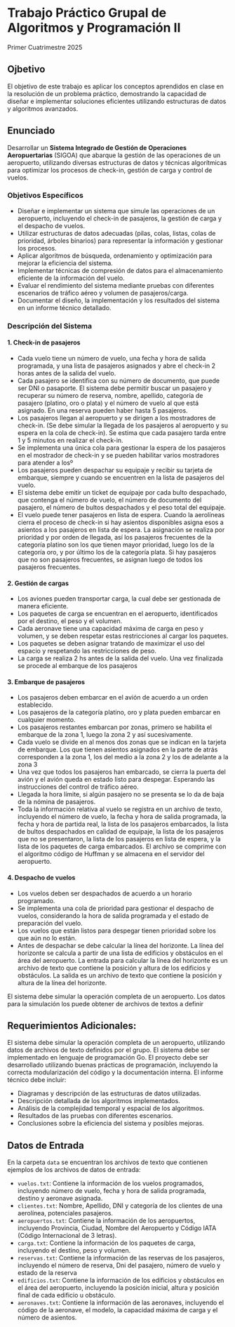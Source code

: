 # Trabajo Práctico Grupal de Algoritmos y Programación II
 Primer Cuatrimestre 2025

## Ojbetivo

El objetivo de este trabajo es aplicar los conceptos aprendidos en clase en la resolución de un problema práctico, demostrando la capacidad de diseñar e implementar soluciones eficientes utilizando estructuras de datos y algoritmos avanzados.

## Enunciado

Desarrollar un **Sistema Integrado de Gestión de Operaciones Aeropuertarias** (SIGOA) que abarque la gestión de las operaciones de un aeropuerto, utilizando diversas estructuras de datos y técnicas algorítmicas para optimizar los procesos de check-in, gestión de carga y control de vuelos.

### Objetivos Específicos

- Diseñar e implementar un sistema que simule las operaciones de un aeropuerto, incluyendo el check-in de pasajeros, la gestión de carga y el despacho de vuelos.
- Utilizar estructuras de datos adecuadas (pilas, colas, listas, colas de prioridad, árboles binarios) para representar la información y gestionar los procesos.
- Aplicar algoritmos de búsqueda, ordenamiento y optimización para mejorar la eficiencia del sistema.
- Implementar técnicas de compresión de datos para el almacenamiento eficiente de la información del vuelo.
- Evaluar el rendimiento del sistema mediante pruebas con diferentes escenarios de tráfico aéreo y volumen de pasajeros/carga.
- Documentar el diseño, la implementación y los resultados del sistema en un informe técnico detallado.

### Descripción del Sistema

#### 1. Check-in de pasajeros

- Cada vuelo tiene un número de vuelo, una fecha y hora de salida programada, y una lista de pasajeros asignados y abre el check-in 2 horas antes de la salida del vuelo.
- Cada pasajero se identifica con su número de documento, que puede ser DNI o pasaporte. El sistema debe permitir buscar un pasajero y recuperar su número de reserva, nombre, apellido, categoría de pasajero (platino, oro o plata) y el número de vuelo al que está asignado. En una reserva pueden haber hasta 5 pasajeros.
- Los pasajeros llegan al aeropuerto y se dirigen a los mostradores de check-in. (Se debe simular la llegada de los pasajeros al aeropuerto y su espera en la cola de check-in). Se estima que cada pasajero tarda entre 1 y 5 minutos en realizar el check-in.
- Se implementa una única cola para gestionar la espera de los pasajeros en el mostrador de check-in y se pueden habilitar varios mostradores para atender a losº
- Los pasajeros pueden despachar su equipaje y recibir su tarjeta de embarque, siempre y cuando se encuentren en la lista de pasajeros del vuelo. 
- El sistema debe emitir un ticket de equipaje por cada bulto despachado, que contenga el número de vuelo, el número de documento del pasajero, el número de bultos despachados y el peso total del equipaje.
- El vuelo puede tener pasajeros en lista de espera. Cuando la aerolíneas cierra el proceso de check-in si hay asientos disponibles asigna esos a asientos a los pasajeros en lista de espera. La asignación se realiza por prioridad y por orden de llegada, así los pasajeros frecuentes de la categoría platino son los que tienen mayor prioridad, luego los de la categoría oro, y por último los de la categoría plata. Si hay pasajeros que no son pasajeros frecuentes, se asignan luego de todos los pasajeros frecuentes.

#### 2. Gestión de cargas

- Los aviones pueden transportar carga, la cual debe ser gestionada de manera eficiente. 
- Los paquetes de carga se encuentran en el aeropuerto, identificados por el destino, el peso y el volumen.
- Cada aeronave tiene una capacidad máxima de carga en peso y volumen, y se deben respetar estas restricciones al cargar los paquetes.
- Los paquetes se deben asignar tratando de maximizar el uso del espacio y respetando las restricciones de peso.
- La carga se realiza 2 hs antes de la salida del vuelo. Una vez finalizada se procede al embarque de los pasajeros

#### 3. Embarque de pasajeros
   
- Los pasajeros deben embarcar en el avión de acuerdo a un orden establecido.
- Los pasajeros de la categoría platino, oro y plata pueden embarcar en cualquier momento.
- Los pasajeros restantes embarcan por zonas, primero se habilita el embarque de la zona 1, luego la zona 2 y así sucesivamente. 
- Cada vuelo se divide en al menos dos zonas que se indican en la tarjeta de embarque. Los que tienen asientos asignados en la parte de atrás corresponden a la zona 1, los del medio a la zona 2 y los de adelante a la zona 3
- Una vez que todos los pasajeros han embarcado, se cierra la puerta del avión y el avión queda en estado listo para despegar. Esperando las instrucciones del control de tráfico aéreo.
- Llegada la hora límite, si algún pasajero no se presenta se lo da de baja de la nómina de pasajeros.
- Toda la información relativa al vuelo se registra en un archivo de texto, incluyendo el número de vuelo, la fecha y hora de salida programada, la fecha y hora de partida real, la lista de los pasajeros embarcados, la lista de bultos despachados en calidad de equipaje, la lista de los pasajeros que no se presentaron, la lista de los pasajeros en lista de espera, y la lista de los paquetes de carga embarcados. El archivo se comprime con el algoritmo código de Huffman y se almacena en el servidor del aeropuerto. 

#### 4. Despacho de vuelos

- Los vuelos deben ser despachados de acuerdo a un horario programado.
- Se implementa una cola de prioridad para gestionar el despacho de vuelos, considerando la hora de salida programada y el estado de preparación del vuelo.
- Los vuelos que están listos para despegar tienen prioridad sobre los que aún no lo están.
- Antes de despachar se debe calcular la línea del horizonte. La línea del horizonte se calcula a partir de una lista de edificios y obstáculos en el área del aeropuerto. La entrada para calcular la línea del horizonte es un archivo de texto que contiene la posición y altura de los edificios y obstáculos. La salida es un archivo de texto que contiene la posición y altura de la línea del horizonte.
  
El sistema debe simular la operación completa de un aeropuerto. Los datos para la simulación los puede obtener de archivos de textos a definir 


## Requerimientos Adicionales:

El sistema debe simular la operación completa de un aeropuerto, utilizando datos de archivos de texto definidos por el grupo.
El sistema debe ser implementado en lenguaje de programación Go.
El proyecto debe ser desarrollado utilizando buenas prácticas de programación, incluyendo la correcta modularización del código y la documentación interna.
El informe técnico debe incluir:

- Diagramas y descripción de las estructuras de datos utilizadas.
- Descripción detallada de los algoritmos implementados.
- Análisis de la complejidad temporal y espacial de los algoritmos.
- Resultados de las pruebas con diferentes escenarios.
- Conclusiones sobre la eficiencia del sistema y posibles mejoras.

## Datos de Entrada

En la carpeta `data` se encuentran los archivos de texto que contienen ejemplos de los archivos de datos de entrada:

- `vuelos.txt`: Contiene la información de los vuelos programados, incluyendo número de vuelo, fecha y hora de salida programada, destino y aeronave asignada.
- `clientes.txt`: Nombre, Apellido, DNI y categoría de los clientes de una aerolínea, potenciales pasajeros.
- `aeropuertos.txt`: Contiene la información de los aeropuertos, incluyendo Provincia, Ciudad, Nombre del Aeropuerto y Código IATA (Código Internacional de 3 letras).
- `carga.txt`: Contiene la información de los paquetes de carga, incluyendo el destino, peso y volumen.
- `reservas.txt`: Contiene la información de las reservas de los pasajeros, incluyendo el número de reserva, Dni del pasajero, número de vuelo y estado de la reserva
- `edificios.txt`: Contiene la información de los edificios y obstáculos en el área del aeropuerto, incluyendo la posición inicial, altura y posición final de cada edificio u obstáculo.
- `aeronaves.txt`: Contiene la información de las aeronaves, incluyendo el código de la aeronave, el modelo, la capacidad máxima de carga y el número de asientos.